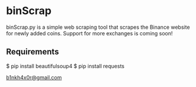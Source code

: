 # binScrap

binScrap.py is a simple web scraping tool that scrapes the Binance website for newly added coins. Support for more exchanges is coming soon!

## Requirements

$ pip install beautifulsoup4
$ pip install requests

b1nkh4x0r@gmail.com
